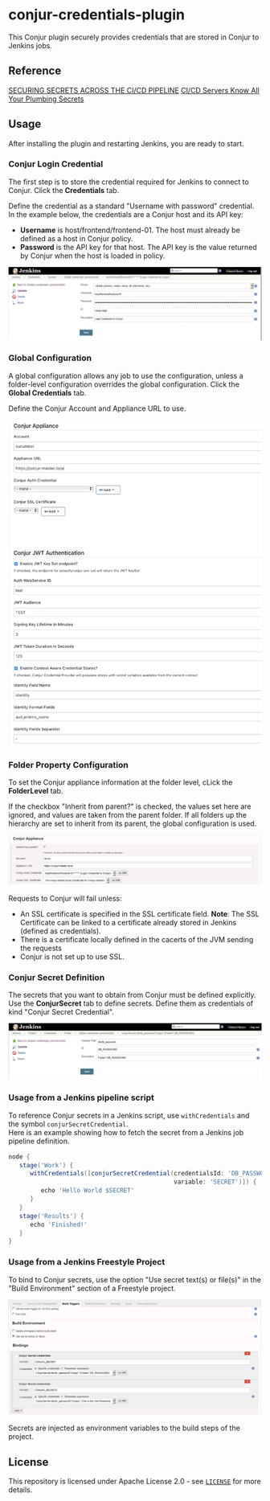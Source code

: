 # conjur-credentials-plugin

This Conjur plugin securely provides credentials that are stored in Conjur to Jenkins jobs.  

## Reference

[SECURING SECRETS ACROSS THE CI/CD PIPELINE](https://www.conjur.org/use-cases/ci-cd-pipelines/)
[CI/CD Servers Know All Your Plumbing Secrets](https://www.conjur.org/blog/ci-cd-servers-know-all-your-plumbing-secrets/)

## Usage

After installing the plugin and restarting Jenkins, you are ready to start.

### Conjur Login Credential

The first step is to store the credential required for Jenkins to connect to Conjur. Click the **Credentials** tab.

Define the credential as a standard "Username with password" credential. In the example below, the credentials are a Conjur host and its API key:

* **Username** is host/frontend/frontend-01. The host must already be defined as a host in Conjur policy.
* **Password** is the API key for that host. The API key is the value returned by Conjur when the host is loaded in policy.

![Conjur Login Credential](docs/images/ConjurLogin-Credential.png)

### Global Configuration

A global configuration allows any job to use the configuration, unless a folder-level configuration overrides the global configuration. Click the **Global Credentials** tab.

 Define the Conjur Account and Appliance URL to use.

![Global Configuration](docs/images/GlobalConfiguration.png)

### Folder Property Configuration

To set the Conjur appliance information at the folder level, cLick the **FolderLevel** tab.

If the checkbox "Inherit from parent?" is checked, the values set here are ignored, and values are taken from the parent folder.  If all folders up the hierarchy are set to inherit from its parent, the global configuration is used.

![Folder Property Configuration](docs/images/FolderConfiguration.png)

Requests to Conjur will fail unless:

* An SSL certificate is specified in the SSL certificate field.
  **Note**: The SSL Certificate can be linked to a certificate already stored in Jenkins (defined as credentials).
* There is a certificate locally defined in the cacerts of the JVM sending the requests
* Conjur is not set up to use SSL.

### Conjur Secret Definition

The secrets that you want to obtain from Conjur must be defined explicitly. Use the **ConjurSecret** tab to define secrets. Define them as credentials of kind "Conjur Secret Credential".

![Conjur Secret Definition](docs/images/ConjurSecret-Credential.png)

### Usage from a Jenkins pipeline script

To reference Conjur secrets in a Jenkins script, use `withCredentials` and the symbol `conjurSecretCredential`.  
Here is an example showing how to fetch the secret from a Jenkins job pipeline definition.

```groovy
node {
   stage('Work') {
      withCredentials([conjurSecretCredential(credentialsId: 'DB_PASSWORD', 
                                              variable: 'SECRET')]) {
         echo 'Hello World $SECRET'
      }
   }
   stage('Results') {
      echo 'Finished!'
   }
}
```

### Usage from a Jenkins Freestyle Project

To bind to Conjur secrets, use the option "Use secret text(s) or file(s)" in the "Build Environment" section of a Freestyle project.

![Secret bindings on Freestyle Project](docs/images/SecretBindingsOnFreestyle.png)

Secrets are injected as environment variables to the build steps of the project.

## License

This repository is licensed under Apache License 2.0 - see [`LICENSE`](LICENSE) for more details.
